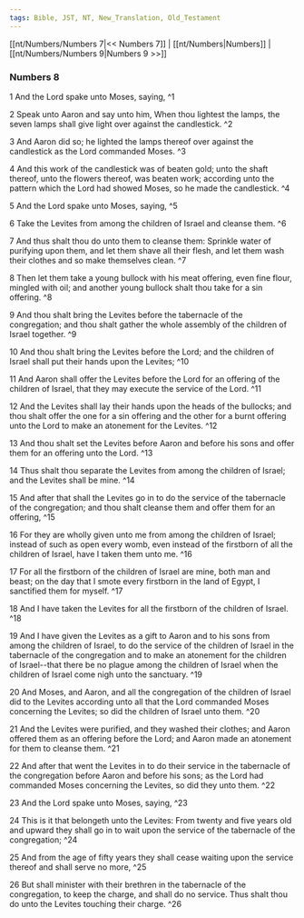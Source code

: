 ```yaml
---
tags: Bible, JST, NT, New_Translation, Old_Testament
---
```


[[nt/Numbers/Numbers 7|<< Numbers 7]] | [[nt/Numbers|Numbers]] | [[nt/Numbers/Numbers 9|Numbers 9 >>]]

### Numbers 8

1 And the Lord spake unto Moses, saying,  ^1

2 Speak unto Aaron and say unto him, When thou lightest the lamps, the seven lamps shall give light over against the candlestick.  ^2

3 And Aaron did so; he lighted the lamps thereof over against the candlestick as the Lord commanded Moses.  ^3

4 And this work of the candlestick was of beaten gold; unto the shaft thereof, unto the flowers thereof, was beaten work; according unto the pattern which the Lord had showed Moses, so he made the candlestick.  ^4

5 And the Lord spake unto Moses, saying,  ^5

6 Take the Levites from among the children of Israel and cleanse them.  ^6

7 And thus shalt thou do unto them to cleanse them: Sprinkle water of purifying upon them, and let them shave all their flesh, and let them wash their clothes and so make themselves clean.  ^7

8 Then let them take a young bullock with his meat offering, even fine flour, mingled with oil; and another young bullock shalt thou take for a sin offering.  ^8

9 And thou shalt bring the Levites before the tabernacle of the congregation; and thou shalt gather the whole assembly of the children of Israel together.  ^9

10 And thou shalt bring the Levites before the Lord; and the children of Israel shall put their hands upon the Levites;  ^10

11 And Aaron shall offer the Levites before the Lord for an offering of the children of Israel, that they may execute the service of the Lord.  ^11

12 And the Levites shall lay their hands upon the heads of the bullocks; and thou shalt offer the one for a sin offering and the other for a burnt offering unto the Lord to make an atonement for the Levites.  ^12

13 And thou shalt set the Levites before Aaron and before his sons and offer them for an offering unto the Lord.  ^13

14 Thus shalt thou separate the Levites from among the children of Israel; and the Levites shall be mine.  ^14

15 And after that shall the Levites go in to do the service of the tabernacle of the congregation; and thou shalt cleanse them and offer them for an offering,  ^15

16 For they are wholly given unto me from among the children of Israel; instead of such as open every womb, even instead of the firstborn of all the children of Israel, have I taken them unto me.  ^16

17 For all the firstborn of the children of Israel are mine, both man and beast; on the day that I smote every firstborn in the land of Egypt, I sanctified them for myself.  ^17

18 And I have taken the Levites for all the firstborn of the children of Israel.  ^18

19 And I have given the Levites as a gift to Aaron and to his sons from among the children of Israel, to do the service of the children of Israel in the tabernacle of the congregation and to make an atonement for the children of Israel\--that there be no plague among the children of Israel when the children of Israel come nigh unto the sanctuary.  ^19

20 And Moses, and Aaron, and all the congregation of the children of Israel did to the Levites according unto all that the Lord commanded Moses concerning the Levites; so did the children of Israel unto them.  ^20

21 And the Levites were purified, and they washed their clothes; and Aaron offered them as an offering before the Lord; and Aaron made an atonement for them to cleanse them.  ^21

22 And after that went the Levites in to do their service in the tabernacle of the congregation before Aaron and before his sons; as the Lord had commanded Moses concerning the Levites, so did they unto them.  ^22

23 And the Lord spake unto Moses, saying,  ^23

24 This is it that belongeth unto the Levites: From twenty and five years old and upward they shall go in to wait upon the service of the tabernacle of the congregation;  ^24

25 And from the age of fifty years they shall cease waiting upon the service thereof and shall serve no more,  ^25

26 But shall minister with their brethren in the tabernacle of the congregation, to keep the charge, and shall do no service. Thus shalt thou do unto the Levites touching their charge.  ^26

 
